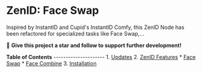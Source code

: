 # ZenID: Face Swap

Inspired by InstantID and Cupid's InstantID Comfy, this ZenID Node has been refactored for specialized tasks like Face Swap,...

🌟 **Give this project a star and follow to support further development!**

**Table of Contents** --------------------- 1. [Updates](#updates) 2. [ZenID Features](#zenid-features) * [Face Swap](#zenid-face-swap) * [Face Combine](#zenid-face-combine) 3. [Installation](#installation)

